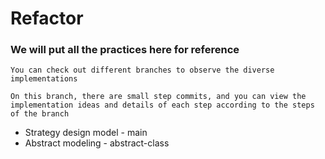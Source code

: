 # Refactor
### We will put all the practices here for reference
```
You can check out different branches to observe the diverse implementations
```

```
On this branch, there are small step commits, and you can view the implementation ideas and details of each step according to the steps of the branch
```

- Strategy design model - main
- Abstract modeling - abstract-class